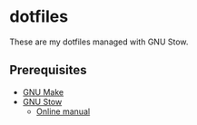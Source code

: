 # dotfiles

These are my dotfiles managed with GNU Stow.

## Prerequisites

- [GNU Make](https://www.gnu.org/software/make/)
- [GNU Stow](https://www.gnu.org/software/stow/)
    - [Online manual](https://www.gnu.org/software/stow/manual/html_node/index.html)